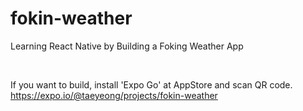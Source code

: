 # fokin-weather

Learning React Native by Building a Foking Weather App

<br>

If you want to build, install 'Expo Go' at AppStore and scan QR code.
https://expo.io/@taeyeong/projects/fokin-weather
